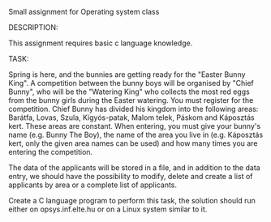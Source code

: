 
Small assignment for Operating system class

DESCRIPTION:

This assignment requires basic c language knowledge.

TASK:

Spring is here, and the bunnies are getting ready for the "Easter Bunny King". A competition between the bunny boys will be organised by "Chief Bunny", who will be the "Watering King" who collects the most red eggs from the bunny girls during the Easter watering. You must register for the competition. Chief Bunny has divided his kingdom into the following areas: Barátfa, Lovas, Szula, Kígyós-patak, Malom telek, Páskom and Káposztás kert. These areas are constant. When entering, you must give your bunny's name (e.g. Bunny The Boy), the name of the area you live in (e.g. Káposztás kert, only the given area names can be used) and how many times you are entering the competition.

The data of the applicants will be stored in a file, and in addition to the data entry, we should have the possibility to modify, delete and create a list of applicants by area or a complete list of applicants.

Create a C language program to perform this task, the solution should run either on opsys.inf.elte.hu or on a Linux system similar to it.